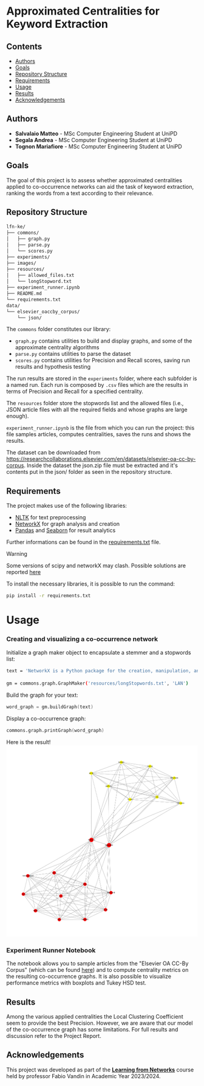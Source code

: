 # Approximated Centralities for Keyword Extraction 


## Contents

* [Authors](#authors)
* [Goals](#goals)
* [Repository Structure](#Repository)
* [Requirements](#Requirements)
* [Usage](#Usage)
* [Results](#results)
* [Acknowledgements](#acknowledgements)

## Authors

* **Salvalaio Matteo** - MSc Computer Engineering Student at UniPD
* **Segala Andrea** - MSc Computer Engineering Student at UniPD
* **Tognon Mariafiore** - MSc Computer Engineering Student at UniPD

## Goals



The goal of this project is to assess whether approximated centralities applied to co-occurrence networks can aid the task of keyword extraction, ranking the words from a text according to their relevance.
## Repository Structure

```
lfn-ke/
├── commons/
│   ├── graph.py
│   ├── parse.py
│   └── scores.py
├── experiments/
├── images/
├── resources/
│   ├── allowed_files.txt
│   └── longStopword.txt
├── experiment_runner.ipynb
├── README.md
└── requirements.txt
data/
└── elsevier_oaccby_corpus/
    └── json/

```

The ```commons``` folder constitutes our library:
- ```graph.py``` contains utilities to build and display graphs, and some of the approximate centrality algorithms
- ```parse.py``` contains utilities to parse the dataset
- ```scores.py``` contains utilities for Precision and Recall scores, saving run results and hypothesis testing

The run results are stored in the ```experiments``` folder, where each subfolder is a named run.
Each run is composed by ```.csv``` files which are the results in terms of Precision and Recall for a specified centrality.

The ```resources``` folder store the stopwords list and the allowed files (i.e., JSON article files with all the required fields and whose graphs are large enough).

```experiment_runner.ipynb``` is the file from which you can run the project: this file samples articles, computes centralities, saves the runs and shows the results.

The dataset can be downloaded from https://researchcollaborations.elsevier.com/en/datasets/elsevier-oa-cc-by-corpus. Inside the dataset the json.zip file must be extracted and it's contents put in the json/ folder as seen in the repository structure.

## Requirements
The project makes use of the following libraries:

* [NLTK](https://www.nltk.org/) for text preprocessing
* [NetworkX](https://networkx.org/) for graph analysis and creation
* [Pandas](https://pandas.pydata.org/) and [Seaborn](https://seaborn.pydata.org/) for result analytics

Further informations can be found in the [requirements.txt](requirements.txt) file.
> [!WARNING]
> Some versions of scipy and networkX may clash. Possible solutions are reported [here](https://github.com/pyg-team/pytorch_geometric/issues/4378)

To install the necessary libraries, it is possible to run the command:
```sh
pip install -r requirements.txt
```
#  Usage

### Creating and visualizing a co-occurrence network
Initialize a graph maker object to encapsulate a stemmer and a stopwords list:
```sh
text = 'NetworkX is a Python package for the creation, manipulation, and study of the structure, dynamics, and functions of complex networks. With NetworkX you can load and store networks in standard and nonstandard data formats, generate many types of random and classic networks.'

gm = commons.graph.GraphMaker('resources/longStopwords.txt', 'LAN')
```
Build the graph for your text:
```s
word_graph = gm.buildGraph(text)
```
Display a co-occurrence graph:
```s
commons.graph.printGraph(word_graph)
```

Here is the result!
![Screen Shot](images/screen_readme.png)

### Experiment Runner Notebook

The notebook allows you to sample articles from the "Elsevier OA CC-By Corpus" (which can be found [here](https://elsevier.digitalcommonsdata.com/datasets/zm33cdndxs/2)) and to compute centrality metrics on the resulting co-occurrence graphs. It is also possible to visualize performance metrics with boxplots and Tukey HSD test.

## Results
Among the various applied centralities the Local Clustering Coefficient seem to provide the best Precision. However, we are aware that our model of the co-occurrence graph has some limitations.
For full results and discussion refer to the Project Report.

## Acknowledgements
This project was developed as part of the [**Learning from Networks**](https://www.didattica.unipd.it/off/2021/LM/IN/IN2547/003PD/INQ0091104/N0) course held by professor Fabio Vandin in Academic Year 2023/2024.


[//]: # (These are reference links used in the body of this note and get stripped out when the markdown processor does its job. There is no need to format nicely because it shouldn't be seen. Thanks SO - http://stackoverflow.com/questions/4823468/store-comments-in-markdown-syntax)

   [dill]: <https://github.com/joemccann/dillinger>